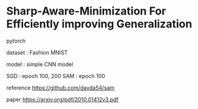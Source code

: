 # Sharp-Aware-Minimization For Efficiently improving Generalization

pytorch

dataset : Fashion MNIST

model : simple CNN model

SGD : epoch 100, 200
SAM : epoch 100



reference https://github.com/davda54/sam

paper https://arxiv.org/pdf/2010.01412v3.pdf
